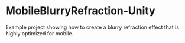 # MobileBlurryRefraction-Unity
Example project showing how to create a blurry refraction effect that is highly optimized for mobile.
